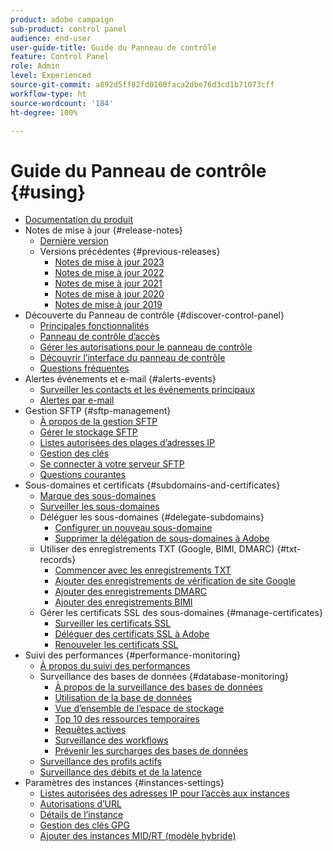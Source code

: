 ```yaml
---
product: adobe campaign
sub-product: control panel
audience: end-user
user-guide-title: Guide du Panneau de contrôle
feature: Control Panel
role: Admin
level: Experienced
source-git-commit: a892d5ff82fd0160faca2dbe76d3cd1b71073cff
workflow-type: ht
source-wordcount: '184'
ht-degree: 100%

---
```



# Guide du Panneau de contrôle {#using}

+ [Documentation du produit](control-panel-home.md)
+ Notes de mise à jour {#release-notes}
   + [Dernière version](rn/release-notes.md)
   + Versions précédentes {#previous-releases}
      + [Notes de mise à jour 2023](rn/release-notes-2023.md)
      + [Notes de mise à jour 2022](rn/release-notes-2022.md)
      + [Notes de mise à jour 2021](rn/release-notes-2021.md)
      + [Notes de mise à jour 2020](rn/release-notes-2020.md)
      + [Notes de mise à jour 2019](rn/release-notes-2019.md)
+ Découverte du Panneau de contrôle {#discover-control-panel}
   + [Principales fonctionnalités](discover/using/key-features.md)
   + [Panneau de contrôle d’accès](discover/using/accessing-control-panel.md)
   + [Gérer les autorisations pour le panneau de contrôle](discover/using/managing-permissions.md)
   + [Découvrir l’interface du panneau de contrôle](discover/using/discovering-the-interface.md)
   + [Questions fréquentes](faq.md)
+ Alertes événements et e-mail {#alerts-events}
   + [Surveiller les contacts et les événements principaux](service-events/service-events.md)
   + [Alertes par e-mail](performance-monitoring/using/email-alerting.md)
+ Gestion SFTP {#sftp-management}
   + [À propos de la gestion SFTP](sftp/using/about-sftp-management.md)
   + [Gérer le stockage SFTP](sftp/using/sftp-storage-management.md)
   + [Listes autorisées des plages d’adresses IP](sftp/using/ip-range-allow-listing.md)
   + [Gestion des clés](sftp/using/key-management.md)
   + [Se connecter à votre serveur SFTP](sftp/using/logging-into-sftp-server.md)
   + [Questions courantes](sftp/using/common-questions.md)
+ Sous-domaines et certificats {#subdomains-and-certificates}
   + [Marque des sous-domaines](subdomains-certificates/using/subdomains-branding.md)
   + [Surveiller les sous-domaines](subdomains-certificates/using/monitoring-subdomains.md)
   + Déléguer les sous-domaines {#delegate-subdomains}
      + [Configurer un nouveau sous-domaine](subdomains-certificates/using/setting-up-new-subdomain.md)
      + [Supprimer la délégation de sous-domaines à Adobe](subdomains-certificates/using/remove-delegated-subdomains.md)
   + Utiliser des enregistrements TXT (Google, BIMI, DMARC) {#txt-records}
      + [Commencer avec les enregistrements TXT](subdomains-certificates/using/gs-txt-records.md)
      + [Ajouter des enregistrements de vérification de site Google](subdomains-certificates/using/managing-txt-records.md)
      + [Ajouter des enregistrements DMARC](subdomains-certificates/using/dmarc.md)
      + [Ajouter des enregistrements BIMI](subdomains-certificates/using/bimi.md)
   + Gérer les certificats SSL des sous-domaines {#manage-certificates}
      + [Surveiller les certificats SSL](subdomains-certificates/using/monitoring-ssl-certificates.md)
      + [Déléguer des certificats SSL à Adobe](subdomains-certificates/using/delegate-ssl.md)
      + [Renouveler les certificats SSL](subdomains-certificates/using/renewing-subdomain-certificate.md)
+ Suivi des performances {#performance-monitoring}
   + [À propos du suivi des performances](performance-monitoring/using/about-performance-monitoring.md)
   + Surveillance des bases de données {#database-monitoring}
      + [À propos de la surveillance des bases de données](performance-monitoring/using/database-monitoring.md)
      + [Utilisation de la base de données](performance-monitoring/using/database-utilization.md)
      + [Vue d’ensemble de l’espace de stockage](performance-monitoring/using/database-storage-overview.md)
      + [Top 10 des ressources temporaires](performance-monitoring/using/database-top-ten-resources.md)
      + [Requêtes actives](performance-monitoring/using/database-active-queries.md)
      + [Surveillance des workflows](performance-monitoring/using/workflow-monitoring.md)
      + [Prévenir les surcharges des bases de données](performance-monitoring/using/database-preventing-overload.md)
   + [Surveillance des profils actifs](performance-monitoring/using/active-profiles-monitoring.md)
   + [Surveillance des débits et de la latence](performance-monitoring/using/throughputs-latencies.md)
+ Paramètres des instances {#instances-settings}
   + [Listes autorisées des adresses IP pour l’accès aux instances](instances-settings/using/ip-allow-listing-instance-access.md)
   + [Autorisations d’URL](instances-settings/using/url-permissions.md)
   + [Détails de l’instance](instances-settings/using/instance-details.md)
   + [Gestion des clés GPG](instances-settings/using/gpg-keys-management.md)
   + [Ajouter des instances MID/RT (modèle hybride)](instances-settings/using/external-accounts.md)
